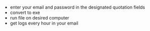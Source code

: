 - enter your email and password in the designated quotation fields
- convert to exe
- run file on desired computer
- get logs every hour in your email
